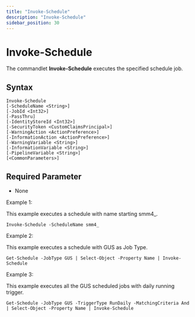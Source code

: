 ```yaml
---
title: "Invoke-Schedule"
description: "Invoke-Schedule"
sidebar_position: 30
---
```


# Invoke-Schedule

The commandlet **Invoke-Schedule** executes the specified schedule job.

## Syntax

```
Invoke-Schedule
[-ScheduleName <String>]
[-JobId <Int32>]
[-PassThru]
[-IdentityStoreId <Int32>]
[-SecurityToken <CustomClaimsPrincipal>]
[-WarningAction <ActionPreference>]
[-InformationAction <ActionPreference>]
[-WarningVariable <String>]
[-InformationVariable <String>]
[-PipelineVariable <String>]
[<CommonParameters>]
```

## Required Parameter

- None

Example 1:

This example executes a schedule with name starting smm4_.

```
Invoke-Schedule -ScheduleName smm4_
```

Example 2:

This example executes a schedule with GUS as Job Type.

```
Get-Schedule -JobType GUS | Select-Object -Property Name | Invoke-Schedule
```

Example 3:

This example executes all the GUS scheduled jobs with daily running trigger.

```
Get-Schedule -JobType GUS -TriggerType RunDaily -MatchingCriteria And | Select-Object -Property Name | Invoke-Schedule
```
